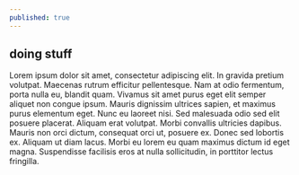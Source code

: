 ```yaml
---
published: true
---
```

## doing stuff

Lorem ipsum dolor sit amet, consectetur adipiscing elit. In gravida pretium volutpat. Maecenas rutrum efficitur pellentesque. Nam at odio fermentum, porta nulla eu, blandit quam. Vivamus sit amet purus eget elit semper aliquet non congue ipsum. Mauris dignissim ultrices sapien, et maximus purus elementum eget. Nunc eu laoreet nisi. Sed malesuada odio sed elit posuere placerat. Aliquam erat volutpat. Morbi convallis ultricies dapibus. Mauris non orci dictum, consequat orci ut, posuere ex. Donec sed lobortis ex. Aliquam ut diam lacus. Morbi eu lorem eu quam maximus dictum id eget magna. Suspendisse facilisis eros at nulla sollicitudin, in porttitor lectus fringilla.
